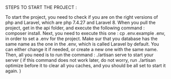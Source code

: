 STEPS TO START THE PROJECT : 

To start the project, you need to check if you are on the right versions of php and Laravel, which are php 7.4.27 and Laravel 8. 
When you pull the project, get in the api folder, and execute the following command : composer install. 
Next, you need to execute this one : cp .env.example .env, in order to set a .env for the project. 
Make sur  that you database has the same name as the one in the .env, which is called Laravel by default. You can either change it if needed, or create a new one with the same name. 
Then, all you need is to run the command : ./artisan serve to start your server ( if this command does not work later, do not worry, run ./artisan optimize before it to clear all you caches, and you should be all set to start it again. ) 
